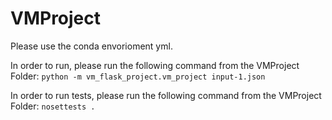 # VMProject

Please use the conda envorioment yml.

In order to run, please run the following command from the VMProject Folder:
```python -m vm_flask_project.vm_project input-1.json``` 

In order to run tests, please run the following command from the VMProject Folder:
```nosettests .```